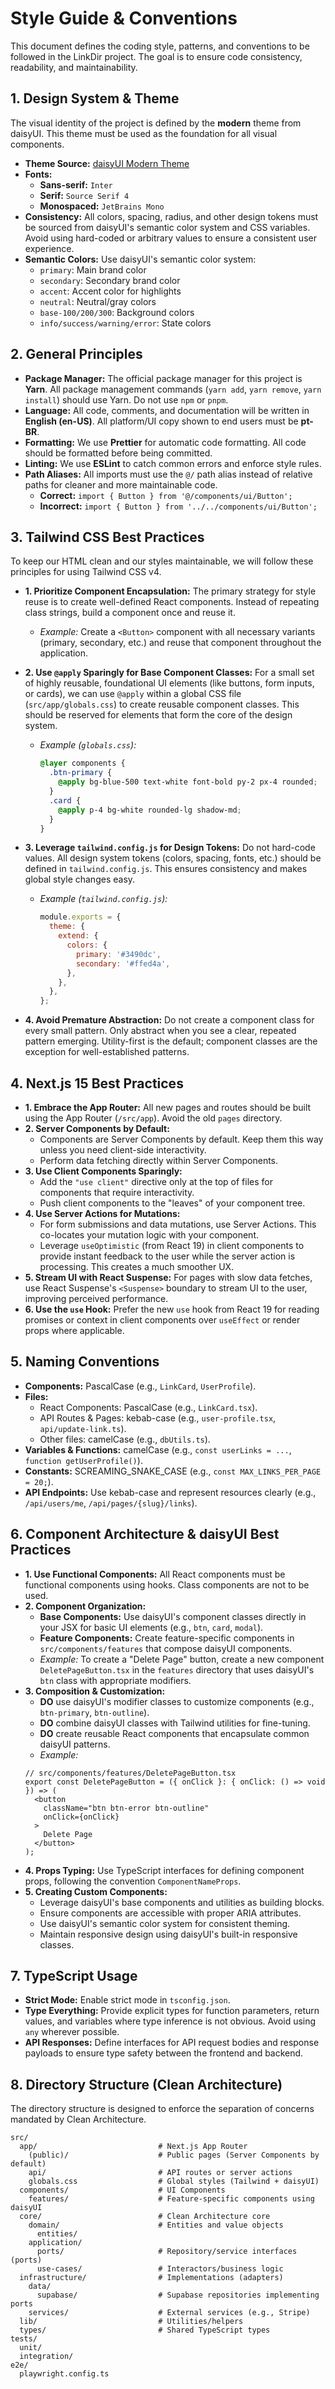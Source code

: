 # Style Guide & Conventions

This document defines the coding style, patterns, and conventions to be followed in the LinkDir project. The goal is to ensure code consistency, readability, and maintainability.

## 1. Design System & Theme

The visual identity of the project is defined by the **modern** theme from daisyUI. This theme must be used as the foundation for all visual components.

*   **Theme Source:** [daisyUI Modern Theme](https://daisyui.com/themes/)
*   **Fonts:**
    *   **Sans-serif:** `Inter`
    *   **Serif:** `Source Serif 4`
    *   **Monospaced:** `JetBrains Mono`
*   **Consistency:** All colors, spacing, radius, and other design tokens must be sourced from daisyUI's semantic color system and CSS variables. Avoid using hard-coded or arbitrary values to ensure a consistent user experience.
*   **Semantic Colors:** Use daisyUI's semantic color system:
    *   `primary`: Main brand color
    *   `secondary`: Secondary brand color
    *   `accent`: Accent color for highlights
    *   `neutral`: Neutral/gray colors
    *   `base-100/200/300`: Background colors
    *   `info/success/warning/error`: State colors

## 2. General Principles

*   **Package Manager:** The official package manager for this project is **Yarn**. All package management commands (`yarn add`, `yarn remove`, `yarn install`) should use Yarn. Do not use `npm` or `pnpm`.
*   **Language:** All code, comments, and documentation will be written in **English (en-US)**. All platform/UI copy shown to end users must be **pt-BR**.
*   **Formatting:** We use **Prettier** for automatic code formatting. All code should be formatted before being committed.
*   **Linting:** We use **ESLint** to catch common errors and enforce style rules.
*   **Path Aliases:** All imports must use the `@/` path alias instead of relative paths for cleaner and more maintainable code.
    *   **Correct:** `import { Button } from '@/components/ui/Button';`
    *   **Incorrect:** `import { Button } from '../../components/ui/Button';`

## 3. Tailwind CSS Best Practices

To keep our HTML clean and our styles maintainable, we will follow these principles for using Tailwind CSS v4.

*   **1. Prioritize Component Encapsulation:** The primary strategy for style reuse is to create well-defined React components. Instead of repeating class strings, build a component once and reuse it.
    *   *Example:* Create a `<Button>` component with all necessary variants (primary, secondary, etc.) and reuse that component throughout the application.

*   **2. Use `@apply` Sparingly for Base Component Classes:** For a small set of highly reusable, foundational UI elements (like buttons, form inputs, or cards), we can use `@apply` within a global CSS file (`src/app/globals.css`) to create reusable component classes. This should be reserved for elements that form the core of the design system.
    *   *Example (`globals.css`):*
        ```css
        @layer components {
          .btn-primary {
            @apply bg-blue-500 text-white font-bold py-2 px-4 rounded;
          }
          .card {
            @apply p-4 bg-white rounded-lg shadow-md;
          }
        }
        ```

*   **3. Leverage `tailwind.config.js` for Design Tokens:** Do not hard-code values. All design system tokens (colors, spacing, fonts, etc.) should be defined in `tailwind.config.js`. This ensures consistency and makes global style changes easy.
    *   *Example (`tailwind.config.js`):*
        ```javascript
        module.exports = {
          theme: {
            extend: {
              colors: {
                primary: '#3490dc',
                secondary: '#ffed4a',
              },
            },
          },
        };
        ```

*   **4. Avoid Premature Abstraction:** Do not create a component class for every small pattern. Only abstract when you see a clear, repeated pattern emerging. Utility-first is the default; component classes are the exception for well-established patterns.

## 4. Next.js 15 Best Practices

*   **1. Embrace the App Router:** All new pages and routes should be built using the App Router (`/src/app`). Avoid the old `pages` directory.
*   **2. Server Components by Default:**
    *   Components are Server Components by default. Keep them this way unless you need client-side interactivity.
    *   Perform data fetching directly within Server Components.
*   **3. Use Client Components Sparingly:**
    *   Add the `"use client"` directive only at the top of files for components that require interactivity.
    *   Push client components to the "leaves" of your component tree.
*   **4. Use Server Actions for Mutations:**
    *   For form submissions and data mutations, use Server Actions. This co-locates your mutation logic with your component.
    *   Leverage `useOptimistic` (from React 19) in client components to provide instant feedback to the user while the server action is processing. This creates a much smoother UX.
*   **5. Stream UI with React Suspense:** For pages with slow data fetches, use React Suspense's `<Suspense>` boundary to stream UI to the user, improving perceived performance.
*   **6. Use the `use` Hook:** Prefer the new `use` hook from React 19 for reading promises or context in client components over `useEffect` or render props where applicable.

## 5. Naming Conventions

*   **Components:** PascalCase (e.g., `LinkCard`, `UserProfile`).
*   **Files:**
    *   React Components: PascalCase (e.g., `LinkCard.tsx`).
    *   API Routes & Pages: kebab-case (e.g., `user-profile.tsx`, `api/update-link.ts`).
    *   Other files: camelCase (e.g., `dbUtils.ts`).
*   **Variables & Functions:** camelCase (e.g., `const userLinks = ...`, `function getUserProfile()`).
*   **Constants:** SCREAMING_SNAKE_CASE (e.g., `const MAX_LINKS_PER_PAGE = 20;`).
*   **API Endpoints:** Use kebab-case and represent resources clearly (e.g., `/api/users/me`, `/api/pages/{slug}/links`).

## 6. Component Architecture & daisyUI Best Practices

*   **1. Use Functional Components:** All React components must be functional components using hooks. Class components are not to be used.
*   **2. Component Organization:**
    *   **Base Components:** Use daisyUI's component classes directly in your JSX for basic UI elements (e.g., `btn`, `card`, `modal`).
    *   **Feature Components:** Create feature-specific components in `src/components/features` that compose daisyUI components.
    *   *Example:* To create a "Delete Page" button, create a new component `DeletePageButton.tsx` in the `features` directory that uses daisyUI's `btn` class with appropriate modifiers.
*   **3. Composition & Customization:**
    *   **DO** use daisyUI's modifier classes to customize components (e.g., `btn-primary`, `btn-outline`).
    *   **DO** combine daisyUI classes with Tailwind utilities for fine-tuning.
    *   **DO** create reusable React components that encapsulate common daisyUI patterns.
    *   *Example:*
    ```tsx
    // src/components/features/DeletePageButton.tsx
    export const DeletePageButton = ({ onClick }: { onClick: () => void }) => (
      <button 
        className="btn btn-error btn-outline" 
        onClick={onClick}
      >
        Delete Page
      </button>
    );
    ```
*   **4. Props Typing:** Use TypeScript interfaces for defining component props, following the convention `ComponentNameProps`.
*   **5. Creating Custom Components:**
    *   Leverage daisyUI's base components and utilities as building blocks.
    *   Ensure components are accessible with proper ARIA attributes.
    *   Use daisyUI's semantic color system for consistent theming.
    *   Maintain responsive design using daisyUI's built-in responsive classes.

## 7. TypeScript Usage

*   **Strict Mode:** Enable strict mode in `tsconfig.json`.
*   **Type Everything:** Provide explicit types for function parameters, return values, and variables where type inference is not obvious. Avoid using `any` wherever possible.
*   **API Responses:** Define interfaces for API request bodies and response payloads to ensure type safety between the frontend and backend.

## 8. Directory Structure (Clean Architecture)

The directory structure is designed to enforce the separation of concerns mandated by Clean Architecture.

```
src/
  app/                           # Next.js App Router
    (public)/                    # Public pages (Server Components by default)
    api/                         # API routes or server actions
    globals.css                  # Global styles (Tailwind + daisyUI)
  components/                    # UI Components
    features/                    # Feature-specific components using daisyUI
  core/                          # Clean Architecture core
    domain/                      # Entities and value objects
      entities/
    application/
      ports/                     # Repository/service interfaces (ports)
      use-cases/                 # Interactors/business logic
  infrastructure/                # Implementations (adapters)
    data/
      supabase/                  # Supabase repositories implementing ports
    services/                    # External services (e.g., Stripe)
  lib/                           # Utilities/helpers
  types/                         # Shared TypeScript types
tests/
  unit/
  integration/
e2e/
  playwright.config.ts
``` 